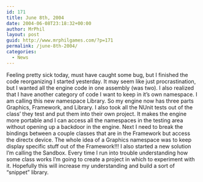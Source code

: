 ```yaml
---
id: 171
title: June 8th, 2004
date: 2004-06-08T23:18:32+00:00
author: MrPhil
layout: post
guid: http://www.mrphilgames.com/?p=171
permalink: /june-8th-2004/
categories:
  - News
---
```

Feeling pretty sick today, must have caught some bug, but I finished the code reorganizing I started yesterday. It may seem like just procrastination, but I wanted all the engine code in one assembly (was two). I also realized that I have another category of code I want to keep in it’s own namespace. I am calling this new namespace Library. So my engine now has three parts Graphics, Framework, and Library. I also took all the NUnit tests out of the class’ they test and put them into their own project. It makes the engine more portable and I can access all the namespaces in the testing area without opening up a backdoor in the engine. Next I need to break the bindings between a couple classes that are in the Framework but access the directx device. The whole idea of a Graphics namespace was to keep display specific stuff out of the Framework!!! I also started a new solution I’m calling the Sandbox. Every time I run into trouble understanding how some class works I’m going to create a project in which to experiment with it. Hopefully this will increase my understanding and build a sort of “snippet” library.